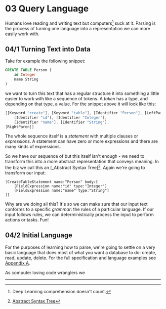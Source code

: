 # 03 Query Language

Humans love reading and writing text but computers[^1] suck at it. Parsing is the process of turning one language into a representation we can more easily work with. 

## 04/1 Turning Text into Data

Take for example the following snippet:

```sql
CREATE TABLE Person (
	id Integer
	name String
)
```

we want to turn this text that has a regular structure it into something a little easier to work with like a sequence of tokens. A *token* has a type, and depending on that type, a value. For the snippet above it will look like this:

```js
[[Keyword "create"], [Keyword "table"], [Identifier "Person"], [LeftParen],
	[Identifier "id"], [Identifier "Integer"],
	[Identifier "name"], [Identifier "String"],
[RightParen]]
```

The whole sequence itself is a _statement_ with multiple clauses or _expressions_. A statement can have zero or more expressions and there are many kinds of expressions.

So we have our sequence of but this itself isn't enough - we need to transform this into a more abstract representation that conveys meaning. In the biz we call this an 
[_Abstract Syntax Tree][^AST]. Again we're going to transform our input:

```
[CreateTableStatement name:"Person" body:[
	[FieldExpression name:"id" type:"Integer"]
	[FieldExpression name:"name" type:"String"]
]]
```

Why are we doing all this? It's so we can make sure that our input text conforms to a specific _grammar_: the rules of a particular language. If our input follows rules, we can deterministically process the input to perform actions or tasks. Fun!

## 04/2 Initial Language

For the purposes of learning how to parse, we're going to settle on a very basic language that does most of what you want a database to do: create, read, update, delete. For the full specification and language examples see [Appendix A](./0A_Database_Language.md).



As computer loving code wranglers we 

---

[^1]: Deep Learning comprehension doesn't count.
[^AST]: [Abstract Syntax Tree](https://en.wikipedia.org/wiki/Abstract_syntax_tree)